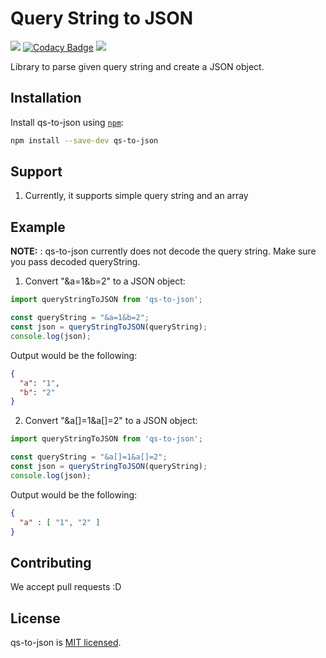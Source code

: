 # Query String to JSON

![](https://img.shields.io/circleci/project/github/neha-saggam/qs-to-json.svg) [![Codacy Badge](https://api.codacy.com/project/badge/Grade/7798c697c4e14194aec01811ea8c69f7)](https://www.codacy.com/app/neha-saggam/qs-to-json?utm_source=github.com&amp;utm_medium=referral&amp;utm_content=neha-saggam/qs-to-json&amp;utm_campaign=Badge_Grade) ![](https://img.shields.io/codacy/coverage/7798c697c4e14194aec01811ea8c69f7.svg)

Library to parse given query string and create a JSON object.

## Installation

Install qs-to-json using [`npm`](https://www.npmjs.com/):

```bash
npm install --save-dev qs-to-json
```

## Support

1.  Currently, it supports simple query string and an array

## Example

**NOTE:** : qs-to-json currently does not decode the query string. Make sure you pass decoded queryString.

1.  Convert "&a=1&b=2" to a JSON object:

```javascript
import queryStringToJSON from 'qs-to-json';

const queryString = "&a=1&b=2";
const json = queryStringToJSON(queryString);
console.log(json);
```

Output would be the following:

```json
{
  "a": "1",
  "b": "2"
}
```

2.  Convert "&a[]=1&a[]=2" to a JSON object:

```javascript
import queryStringToJSON from 'qs-to-json';

const queryString = "&a[]=1&a[]=2";
const json = queryStringToJSON(queryString);
console.log(json);
```

Output would be the following:

```json
{
  "a" : [ "1", "2" ]
}
```

## Contributing

We accept pull requests :D

## License

qs-to-json is [MIT licensed](./LICENSE).

